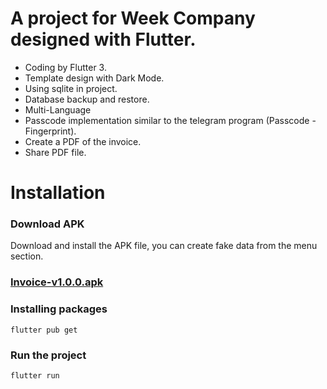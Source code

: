 # A project for Week Company designed with Flutter.
- Coding by Flutter 3.
- Template design with Dark Mode.
- Using sqlite in project.
- Database backup and restore.
- Multi-Language
- Passcode implementation similar to the telegram program (Passcode - Fingerprint).
- Create a PDF of the invoice.
- Share PDF file.
# Installation
### Download APK 
Download and install the APK file, you can create fake data from the menu section.
### [Invoice-v1.0.0.apk](./APK)
### Installing packages
```
flutter pub get
```
### Run the project
```
flutter run
```

